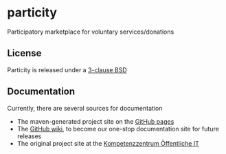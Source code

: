 # particity
Participatory marketplace for voluntary services/donations

## License
Particity is released under a [3-clause BSD](http://opensource.org/licenses/BSD-3-Clause)

## Documentation
Currently, there are several sources for documentation
 - The maven-generated project site on the [GitHub pages](https://fraunhoferfokus.github.io/particity/index.html)
 - The [GitHub wiki](https://github.com/fraunhoferfokus/particity/wiki), to become our one-stop documentation site for future releases   
 - The original project site at the [Kompetenzzentrum Öffentliche IT](https://www.oeffentliche-it.de/mitmachboerse)
 